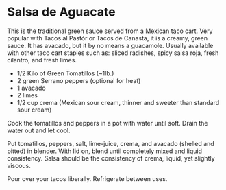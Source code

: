 Salsa de Aguacate
==========

This is the traditional green sauce served from a Mexican taco cart. Very popular with Tacos al Pastór or Tacos de Canasta, it is a creamy, green sauce. It has avacado, but it by no means a guacamole. Usually available with other taco cart staples such as: sliced radishes, spicy salsa roja, fresh cilantro, and fresh limes.

* 1/2 Kilo of Green Tomatillos (~1lb.)
* 2 green Serrano peppers (optional for heat)
* 1 avacado
* 2 limes
* 1/2 cup crema (Mexican sour cream, thinner and sweeter than standard sour cream)

Cook the tomatillos and peppers in a pot with water until soft. Drain the water out and let cool.

Put tomatillos, peppers, salt, lime-juice, crema, and avacado (shelled and pitted) in blender. With lid on, blend until completely mixed and liquid consistency. Salsa should be the consistency of crema, liquid, yet slightly viscous.

Pour over your tacos liberally. Refrigerate between uses.
